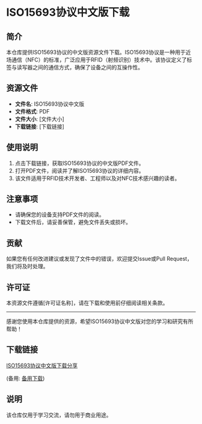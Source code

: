 # ISO15693协议中文版下载

## 简介
本仓库提供ISO15693协议的中文版资源文件下载。ISO15693协议是一种用于近场通信（NFC）的标准，广泛应用于RFID（射频识别）技术中。该协议定义了标签与读写器之间的通信方式，确保了设备之间的互操作性。

## 资源文件
- **文件名**: ISO15693协议中文版
- **文件格式**: PDF
- **文件大小**: [文件大小]
- **下载链接**: [下载链接]

## 使用说明
1. 点击下载链接，获取ISO15693协议的中文版PDF文件。
2. 打开PDF文件，阅读并了解ISO15693协议的详细内容。
3. 该文件适用于RFID技术开发者、工程师以及对NFC技术感兴趣的读者。

## 注意事项
- 请确保您的设备支持PDF文件的阅读。
- 下载文件后，请妥善保管，避免文件丢失或损坏。

## 贡献
如果您有任何改进建议或发现了文件中的错误，欢迎提交Issue或Pull Request，我们将及时处理。

## 许可证
本资源文件遵循[许可证名称]，请在下载和使用前仔细阅读相关条款。

---
感谢您使用本仓库提供的资源，希望ISO15693协议中文版对您的学习和研究有所帮助！

## 下载链接
[ISO15693协议中文版下载分享](https://pan.quark.cn/s/bc88e3d065af) 

(备用: [备用下载](https://pan.baidu.com/s/1w9rVdQJardbCkkhNWByrTw?pwd=1234))

## 说明

该仓库仅用于学习交流，请勿用于商业用途。
